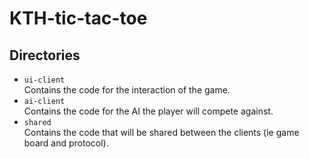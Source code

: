 # KTH-tic-tac-toe

## Directories

* `ui-client` <br>
Contains the code for the interaction of the game.
* `ai-client`<br>
Contains the code for the AI the player will compete against.
* `shared`<br>
Contains the code that will be shared between the clients (ie game board and protocol).
